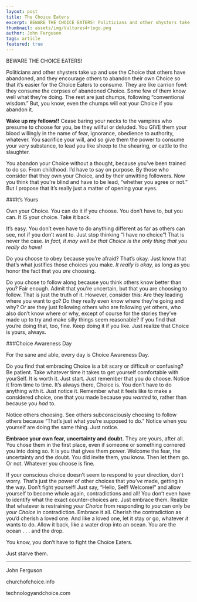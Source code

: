 ```yaml
---
layout: post
title: The Choice Eaters
excerpt: BEWARE THE CHOICE EATERS! Politicians and other shysters take up and use the Choice that others have abandoned, and they encourage others to abandon their own Choice so that it’s easier for the Choice Eaters to consume.
thumbnail: assets/img/Vultures4+logo.png
author: John Ferguson
tags: article
featured: true
---
```


BEWARE THE CHOICE EATERS!

Politicians and other shysters take up and use the Choice that others have abandoned, and they encourage others to abandon their own Choice so that it’s easier for the Choice Eaters to consume. They are like carrion fowl: they consume the corpses of abandoned Choice. Some few of them know well what they’re doing. The rest are just chumps, following “conventional wisdom.” But, you know, even the chumps will eat your Choice if you abandon it.

**Wake up my fellows!!** Cease baring your necks to the vampires who presume to choose for you, be they willful or deluded. You GIVE them your blood willingly in the name of fear, ignorance, obedience to authority, whatever. You sacrifice your will, and so give them the power to consume your very substance, to lead you like sheep to the shearing, or cattle to the slaughter.

You abandon your Choice without a thought, because you’ve been trained to do so. From childhood. I’d have to say on purpose. By those who consider that they own your Choice, and by their unwitting followers. Now you think that you’re blind and have to be lead, “whether you agree or not.” But I propose that it’s really just a matter of opening your eyes. 

###It’s Yours

Own your Choice. You can do it if you choose. You don’t have to, but you can. It IS your choice. Take it back.

It’s easy. You don’t even have to do anything different as far as others can see, not if you don’t want to. Just stop thinking “I have no choice”! That is never the case. *In fact, it may well be that Choice is the only thing that you really do have!*

Do you choose to obey because you’re afraid? That’s okay. Just know that that’s what justifies those choices you make. *It really is okay,* as long as you honor the fact that you *are* choosing.

Do you chose to follow along because you think others know better than you? Fair enough. Admit that you’re uncertain, but that you are choosing to follow. That is just the truth of it. However, consider this: Are they leading where you want to go? Do they really even know where they’re going and why? Or are they just following others who are following yet others, who also don’t know where or why, except of course for the stories they’ve made up to try and make silly things seem reasonable? If you find that you’re doing that, too, fine. Keep doing it if you like. Just realize that Choice is yours, always.

###Choice Awareness Day

For the sane and able, every day is Choice Awareness Day.

Do you find that embracing Choice is a bit scary or difficult or confusing? Be patient. Take whatever time it takes to get yourself comfortable with yourSelf. It is worth it.
Just start. Just remember that you do choose. Notice it from time to time. It’s always there, Choice is. You don’t have to do anything with it. Just notice it. Remember what it feels like to make a considered choice, one that you made because you *wanted* to, rather than because you *had* to.

Notice others choosing. See others subconsciously choosing to follow others because “That’s just what you’re supposed to do.” Notice when you yourself are doing the same thing. Just notice.

**Embrace your own fear, uncertainty and doubt.** They are yours, after all. You chose them in the first place, even if someone or something cornered you into doing so. It is you that gives them power. Welcome the fear, the uncertainty and the doubt. You did invite them, you know. Then let them go. Or not. Whatever you choose is fine.

If your conscious choice doesn’t seem to respond to your direction, don’t worry. That’s just the power of other choices that *you’ve* made, getting in the way. Don’t fight yourself! Just say, “Hello, Self! Welcome!” and allow yourself to become whole again, contradictions and all! You don’t even have to identify what the exact counter-choices are. Just embrace them. Realize that whatever is restraining *your Choice* from responding to *you* can only be *your Choice* in contradiction. Embrace it all. Cherish the contradiction as you’d cherish a loved one. And like a loved one, let it stay or go, whatever *it* wants to do. Allow it back, like a water drop into an ocean. You are the ocean . . . and the drop.

You know, you don’t have to fight the Choice Eaters. 

Just starve them.

----------------------
John Ferguson

churchofchoice.info

technologyandchoice.com


